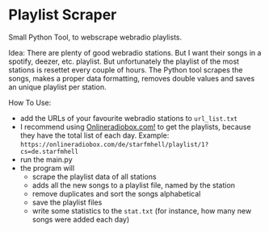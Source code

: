 # Playlist Scraper

Small Python Tool, to webscrape webradio playlists.

Idea:
There are plenty of good webradio stations. But I want their songs in a spotify, deezer, etc. playlist. But unfortunately the playlist of the most stations is resettet every couple of hours.
The Python tool scrapes the songs, makes a proper data formatting, removes double values and saves an unique playlist per station.

How To Use:
- add the URLs of your favourite webradio stations to `url_list.txt`
- I recommend using [Onlineradiobox.com!](https://onlineradiobox.com) to get the playlists, because they have the total list of each day. Example: 
`https://onlineradiobox.com/de/starfmhell/playlist/1?cs=de.starfmhell
`
- run the main.py
- the program will
	- scrape the playlist data of all stations
	- adds all the new songs to a playlist file, named by the station
	- remove duplicates and sort the songs alphabetical
	- save the playlist files
	- write some statistics to the `stat.txt` (for instance, how many new songs were added each day)
